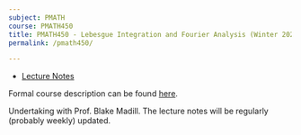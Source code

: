 ```yaml
---
subject: PMATH
course: PMATH450
title: PMATH450 - Lebesgue Integration and Fourier Analysis (Winter 2021)
permalink: /pmath450/

---
```


- [Lecture Notes](../notes-pdf/PMATH450.pdf)

Formal course description can be found [here](https://ugradcalendar.uwaterloo.ca/courses/PMATH/450).

Undertaking with Prof. Blake Madill. The lecture notes will be regularly (probably weekly) updated.

